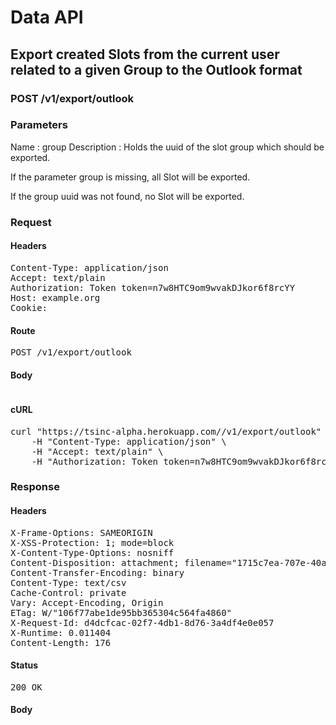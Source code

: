 # Data API

## Export created Slots from the current user related to a given Group to the Outlook format

### POST /v1/export/outlook

### Parameters

Name : group
Description : Holds the uuid of the slot group which should be exported.

If the parameter group is missing, all Slot will be exported.

If the group uuid was not found, no Slot will be exported.

### Request

#### Headers

<pre>Content-Type: application/json
Accept: text/plain
Authorization: Token token=n7w8HTC9om9wvakDJkor6f8rcYY
Host: example.org
Cookie: </pre>

#### Route

<pre>POST /v1/export/outlook</pre>

#### Body
```javascript

```


#### cURL

<pre class="request">curl &quot;https://tsinc-alpha.herokuapp.com//v1/export/outlook&quot; -d &#39;{&quot;group&quot;:&quot;1715c7ea-707e-40a4-a136-648c10d03209&quot;}&#39; -X POST \
	-H &quot;Content-Type: application/json&quot; \
	-H &quot;Accept: text/plain&quot; \
	-H &quot;Authorization: Token token=n7w8HTC9om9wvakDJkor6f8rcYY&quot;</pre>

### Response

#### Headers

<pre>X-Frame-Options: SAMEORIGIN
X-XSS-Protection: 1; mode=block
X-Content-Type-Options: nosniff
Content-Disposition: attachment; filename=&quot;1715c7ea-707e-40a4-a136-648c10d03209.csv&quot;
Content-Transfer-Encoding: binary
Content-Type: text/csv
Cache-Control: private
Vary: Accept-Encoding, Origin
ETag: W/&quot;106f77abe1de95bb365304c564fa4860&quot;
X-Request-Id: d4dcfcac-02f7-4db1-8d76-3a4df4e0e057
X-Runtime: 0.011404
Content-Length: 176</pre>

#### Status

<pre>200 OK</pre>

#### Body

```javascript

```
